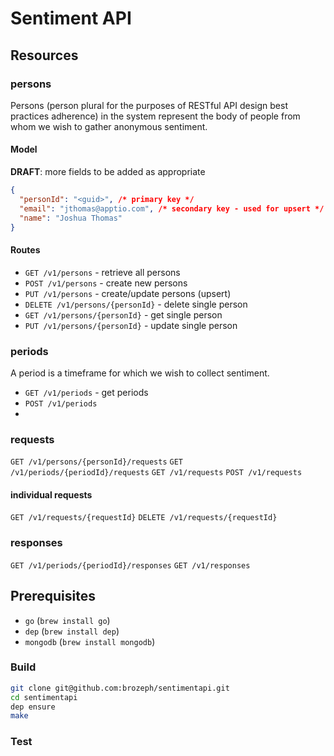 # Sentiment API

## Resources

### persons

Persons (person plural for the purposes of RESTful API design best practices adherence) in the system represent the body of people from whom we wish to gather anonymous sentiment.

#### Model

**DRAFT**: more fields to be added as appropriate

```json
{
  "personId": "<guid>", /* primary key */
  "email": "jthomas@apptio.com", /* secondary key - used for upsert */
  "name": "Joshua Thomas"
}
```

#### Routes

* `GET /v1/persons` - retrieve all persons
* `POST /v1/persons` - create new persons
* `PUT /v1/persons` - create/update persons (upsert)
* `DELETE /v1/persons/{personId}` - delete single person
* `GET /v1/persons/{personId}` - get single person
* `PUT /v1/persons/{personId}` - update single person

### periods

A period is a timeframe for which we wish to collect sentiment.

* `GET /v1/periods` - get periods
* `POST /v1/periods`
*

### requests

`GET /v1/persons/{personId}/requests`
`GET /v1/periods/{periodId}/requests`
`GET /v1/requests`
`POST /v1/requests`

#### individual requests

`GET /v1/requests/{requestId}`
`DELETE /v1/requests/{requestId}`

### responses

`GET /v1/periods/{periodId}/responses`
`GET /v1/responses`

## Prerequisites

* `go` (`brew install go`)
* `dep` (`brew install dep`)
* `mongodb` (`brew install mongodb`)

### Build

```bash
git clone git@github.com:brozeph/sentimentapi.git
cd sentimentapi
dep ensure
make
```

### Test